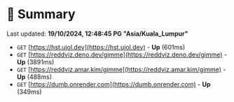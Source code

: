 # 📖 Summary
Last updated: **19/10/2024, 12:48:45 PG "Asia/Kuala_Lumpur"**

- `GET` [https://hst.ujol.dev](https://hst.ujol.dev) - **Up** (601ms)
- `GET` [https://reddviz.deno.dev/gimme](https://reddviz.deno.dev/gimme) - **Up** (3891ms)
- `GET` [https://reddviz.amar.kim/gimme](https://reddviz.amar.kim/gimme) - **Up** (488ms)
- `GET` [https://dumb.onrender.com](https://dumb.onrender.com) - **Up** (349ms)
